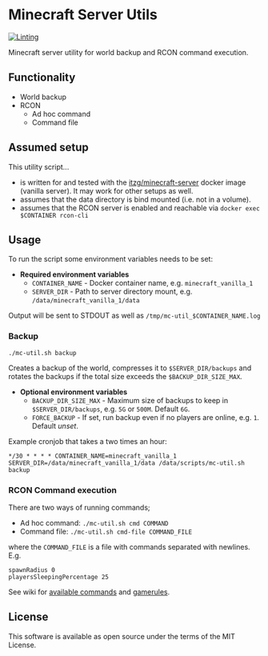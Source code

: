 # Minecraft Server Utils

[![Linting](https://github.com/Granddave/minecraft-server-utils/actions/workflows/ci.yml/badge.svg)](https://github.com/Granddave/minecraft-server-utils/actions/workflows/ci.yml)

Minecraft server utility for world backup and RCON command execution.

## Functionality

- World backup
- RCON
  - Ad hoc command
  - Command file

## Assumed setup

This utility script...

- is written for and tested with the [itzg/minecraft-server](https://hub.docker.com/r/itzg/minecraft-server)
  docker image (vanilla server). It may work for other setups as well.
- assumes that the data directory is bind mounted (i.e. not in a volume).
- assumes that the RCON server is enabled and reachable via `docker exec $CONTAINER rcon-cli`

## Usage

To run the script some environment variables needs to be set:

- **Required environment variables**
  - `CONTAINER_NAME` - Docker container name, e.g. `minecraft_vanilla_1`
  - `SERVER_DIR` - Path to server directory mount, e.g. `/data/minecraft_vanilla_1/data`

Output will be sent to STDOUT as well as `/tmp/mc-util_$CONTAINER_NAME.log`

### Backup

`./mc-util.sh backup`

Creates a backup of the world, compresses it to `$SERVER_DIR/backups` and rotates the backups if
the total size exceeds the `$BACKUP_DIR_SIZE_MAX`.

- **Optional environment variables**
  - `BACKUP_DIR_SIZE_MAX` - Maximum size of backups to keep in `$SERVER_DIR/backups`, e.g. `5G` or
    `500M`. Default `6G`.
  - `FORCE_BACKUP` - If set, run backup even if no players are online, e.g. `1`. Default *unset*.

Example cronjob that takes a two times an hour:

```
*/30 * * * * CONTAINER_NAME=minecraft_vanilla_1 SERVER_DIR=/data/minecraft_vanilla_1/data /data/scripts/mc-util.sh backup
```

### RCON Command execution

There are two ways of running commands;

- Ad hoc command: `./mc-util.sh cmd COMMAND`
- Command file: `./mc-util.sh cmd-file COMMAND_FILE`

where the `COMMAND_FILE` is a file with commands separated with newlines. E.g.

```
spawnRadius 0
playersSleepingPercentage 25
```

See wiki for [available commands](https://minecraft.fandom.com/wiki/Commands) and
[gamerules](https://minecraft.fandom.com/wiki/Game_rule).

## License

This software is available as open source under the terms of the MIT License.
